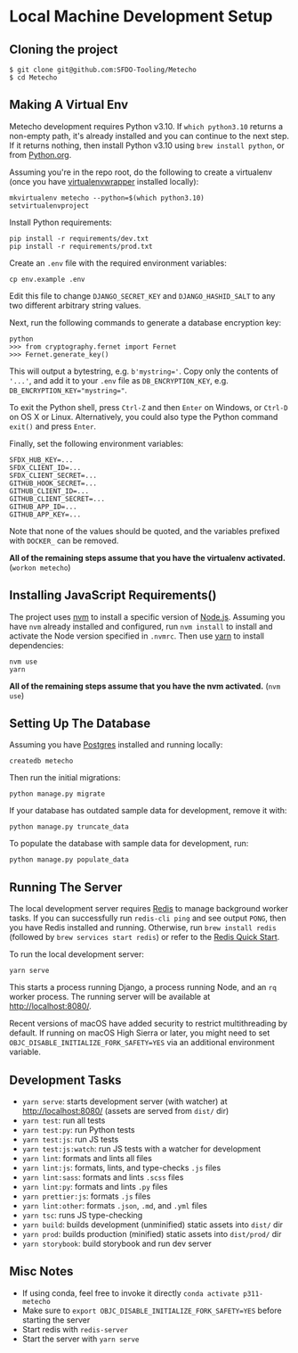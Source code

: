 # Local Machine Development Setup

## Cloning the project

    $ git clone git@github.com:SFDO-Tooling/Metecho
    $ cd Metecho

## Making A Virtual Env

Metecho development requires Python v3.10. If `which python3.10` returns a
non-empty path, it's already installed and you can continue to the next step. If
it returns nothing, then install Python v3.10 using `brew install python`, or
from [Python.org](https://www.python.org/downloads/).

Assuming you're in the repo root, do the following to create a virtualenv (once
you have
[virtualenvwrapper](https://virtualenvwrapper.readthedocs.io/en/latest/)
installed locally):

    mkvirtualenv metecho --python=$(which python3.10)
    setvirtualenvproject

Install Python requirements:

    pip install -r requirements/dev.txt
    pip install -r requirements/prod.txt

Create an `.env` file with the required environment variables:

    cp env.example .env

Edit this file to change `DJANGO_SECRET_KEY` and `DJANGO_HASHID_SALT` to any two
different arbitrary string values.

Next, run the following commands to generate a database encryption key:

    python
    >>> from cryptography.fernet import Fernet
    >>> Fernet.generate_key()

This will output a bytestring, e.g. `b'mystring='`. Copy only the contents of
`'...'`, and add it to your `.env` file as `DB_ENCRYPTION_KEY`, e.g.
`DB_ENCRYPTION_KEY="mystring="`.

To exit the Python shell, press `Ctrl-Z` and then `Enter` on Windows, or
`Ctrl-D` on OS X or Linux. Alternatively, you could also type the Python command
`exit()` and press `Enter`.

Finally, set the following environment variables:

    SFDX_HUB_KEY=...
    SFDX_CLIENT_ID=...
    SFDX_CLIENT_SECRET=...
    GITHUB_HOOK_SECRET=...
    GITHUB_CLIENT_ID=...
    GITHUB_CLIENT_SECRET=...
    GITHUB_APP_ID=...
    GITHUB_APP_KEY=...

Note that none of the values should be quoted, and the variables prefixed with
`DOCKER_` can be removed.

**All of the remaining steps assume that you have the virtualenv activated.**
(`workon metecho`)

## Installing JavaScript Requirements()

The project uses [nvm](https://github.com/nvm-sh/nvm) to install a specific
version of [Node.js](http://nodejs.org). Assuming you have `nvm` already
installed and configured, run `nvm install` to install and activate the Node
version specified in `.nvmrc`. Then use [yarn](https://yarnpkg.com/) to install
dependencies:

    nvm use
    yarn

**All of the remaining steps assume that you have the nvm activated.**
(`nvm use`)

## Setting Up The Database

Assuming you have [Postgres](https://www.postgresql.org/download/) installed and
running locally:

    createdb metecho

Then run the initial migrations:

    python manage.py migrate

If your database has outdated sample data for development, remove it with:

    python manage.py truncate_data

To populate the database with sample data for development, run:

    python manage.py populate_data

## Running The Server

The local development server requires [Redis](https://redis.io/) to manage
background worker tasks. If you can successfully run `redis-cli ping` and see
output `PONG`, then you have Redis installed and running. Otherwise, run
`brew install redis` (followed by `brew services start redis`) or refer to the
[Redis Quick Start](https://redis.io/topics/quickstart).

To run the local development server:

    yarn serve

This starts a process running Django, a process running Node, and an `rq` worker
process. The running server will be available at <http://localhost:8080/>.

Recent versions of macOS have added security to restrict multithreading by
default. If running on macOS High Sierra or later, you might need to set
`OBJC_DISABLE_INITIALIZE_FORK_SAFETY=YES` via an additional environment
variable.

## Development Tasks

- `yarn serve`: starts development server (with watcher) at
  <http://localhost:8080/> (assets are served from `dist/` dir)
- `yarn test`: run all tests
- `yarn test:py`: run Python tests
- `yarn test:js`: run JS tests
- `yarn test:js:watch`: run JS tests with a watcher for development
- `yarn lint`: formats and lints all files
- `yarn lint:js`: formats, lints, and type-checks `.js` files
- `yarn lint:sass`: formats and lints `.scss` files
- `yarn lint:py`: formats and lints `.py` files
- `yarn prettier:js`: formats `.js` files
- `yarn lint:other`: formats `.json`, `.md`, and `.yml` files
- `yarn tsc`: runs JS type-checking
- `yarn build`: builds development (unminified) static assets into `dist/` dir
- `yarn prod`: builds production (minified) static assets into `dist/prod/` dir
- `yarn storybook`: build storybook and run dev server

## Misc Notes

- If using conda, feel free to invoke it directly `conda activate p311-metecho`
- Make sure to `export OBJC_DISABLE_INITIALIZE_FORK_SAFETY=YES` before starting the server
- Start redis with `redis-server`
- Start the server with `yarn serve`